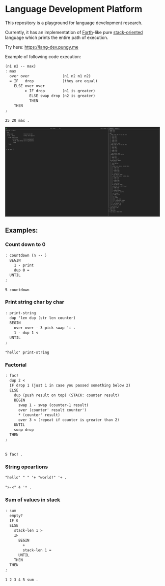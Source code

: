 # Language Development Platform

This repository is a playground for language development research.

Currently, it has an implementation of [Forth](https://en.wikipedia.org/wiki/Forth_(programming_language))-like pure [stack-oriented](https://en.wikipedia.org/wiki/Stack-oriented_programming) language which prints the entire path of execution.

Try here: https://lang-dev.pungy.me

Example of following code execution:

```text
(n1 n2 -- max)
: max
  over over               (n1 n2 n1 n2)
  = IF   drop             (they are equal)
    ELSE over over
         > IF drop        (n1 is greater)
           ELSE swap drop (n2 is greater)
           THEN
    THEN
;

25 20 max .
```

![code example](assets/code-example.png)


## Examples:

### Count down to 0

```
: countdown (n -- )
  BEGIN
    1 - print
    dup 0 =
  UNTIL
;

5 countdown
```

### Print string char by char

```
: print-string
  dup 'len dup (str len counter)
  BEGIN
    over over - 3 pick swap 'i .
    1 - dup 1 <
  UNTIL
;

"hello" print-string
```

### Factorial

```
: fac!
  dup 2 <
  IF drop 1 (just 1 in case you passed something below 2)
  ELSE
    dup (push result on top) (STACK: counter result)
    BEGIN
      swap 1 - swap (counter-1 result)
      over (counter' result counter')
      * (counter' result)
      over 3 < (repeat if counter is greater than 2)
    UNTIL
    swap drop
  THEN
;


5 fac! .
```

### String opeartions

```
"hello" " " '+ "world!" '+ .

">-<" 4 '* .
```

### Sum of values in stack

```
: sum
  empty?
  IF 0
  ELSE
    stack-len 1 >
    IF 
      BEGIN
        +
        stack-len 1 =
      UNTIL
    THEN
  THEN
;

1 2 3 4 5 sum .
```
